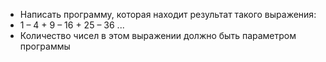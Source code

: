  - Написать программу, которая находит результат такого
выражения:
 - 1 – 4 + 9 – 16 + 25 – 36 ...
 - Количество чисел в этом выражении должно быть
параметром программы